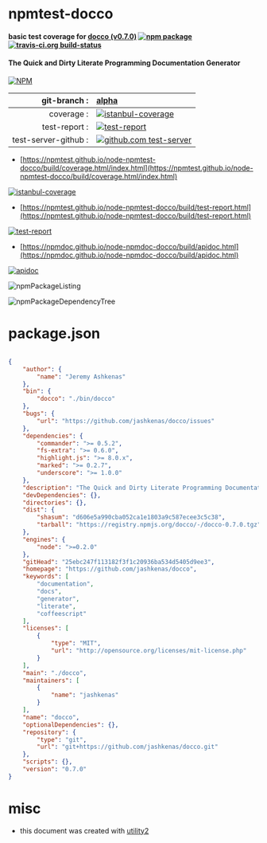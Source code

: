 # npmtest-docco

#### basic test coverage for  [docco (v0.7.0)](https://github.com/jashkenas/docco)  [![npm package](https://img.shields.io/npm/v/npmtest-docco.svg?style=flat-square)](https://www.npmjs.org/package/npmtest-docco) [![travis-ci.org build-status](https://api.travis-ci.org/npmtest/node-npmtest-docco.svg)](https://travis-ci.org/npmtest/node-npmtest-docco)

#### The Quick and Dirty Literate Programming Documentation Generator

[![NPM](https://nodei.co/npm/docco.png?downloads=true&downloadRank=true&stars=true)](https://www.npmjs.com/package/docco)

| git-branch : | [alpha](https://github.com/npmtest/node-npmtest-docco/tree/alpha)|
|--:|:--|
| coverage : | [![istanbul-coverage](https://npmtest.github.io/node-npmtest-docco/build/coverage.badge.svg)](https://npmtest.github.io/node-npmtest-docco/build/coverage.html/index.html)|
| test-report : | [![test-report](https://npmtest.github.io/node-npmtest-docco/build/test-report.badge.svg)](https://npmtest.github.io/node-npmtest-docco/build/test-report.html)|
| test-server-github : | [![github.com test-server](https://npmtest.github.io/node-npmtest-docco/GitHub-Mark-32px.png)](https://npmtest.github.io/node-npmtest-docco/build/app/index.html) | | build-artifacts : | [![build-artifacts](https://npmtest.github.io/node-npmtest-docco/glyphicons_144_folder_open.png)](https://github.com/npmtest/node-npmtest-docco/tree/gh-pages/build)|

- [https://npmtest.github.io/node-npmtest-docco/build/coverage.html/index.html](https://npmtest.github.io/node-npmtest-docco/build/coverage.html/index.html)

[![istanbul-coverage](https://npmtest.github.io/node-npmtest-docco/build/screenCapture.buildCi.browser.%252Ftmp%252Fbuild%252Fcoverage.lib.html.png)](https://npmtest.github.io/node-npmtest-docco/build/coverage.html/index.html)

- [https://npmtest.github.io/node-npmtest-docco/build/test-report.html](https://npmtest.github.io/node-npmtest-docco/build/test-report.html)

[![test-report](https://npmtest.github.io/node-npmtest-docco/build/screenCapture.buildCi.browser.%252Ftmp%252Fbuild%252Ftest-report.html.png)](https://npmtest.github.io/node-npmtest-docco/build/test-report.html)

- [https://npmdoc.github.io/node-npmdoc-docco/build/apidoc.html](https://npmdoc.github.io/node-npmdoc-docco/build/apidoc.html)

[![apidoc](https://npmdoc.github.io/node-npmdoc-docco/build/screenCapture.buildCi.browser.%252Ftmp%252Fbuild%252Fapidoc.html.png)](https://npmdoc.github.io/node-npmdoc-docco/build/apidoc.html)

![npmPackageListing](https://npmtest.github.io/node-npmtest-docco/build/screenCapture.npmPackageListing.svg)

![npmPackageDependencyTree](https://npmtest.github.io/node-npmtest-docco/build/screenCapture.npmPackageDependencyTree.svg)



# package.json

```json

{
    "author": {
        "name": "Jeremy Ashkenas"
    },
    "bin": {
        "docco": "./bin/docco"
    },
    "bugs": {
        "url": "https://github.com/jashkenas/docco/issues"
    },
    "dependencies": {
        "commander": ">= 0.5.2",
        "fs-extra": ">= 0.6.0",
        "highlight.js": ">= 8.0.x",
        "marked": ">= 0.2.7",
        "underscore": ">= 1.0.0"
    },
    "description": "The Quick and Dirty Literate Programming Documentation Generator",
    "devDependencies": {},
    "directories": {},
    "dist": {
        "shasum": "d606e5a990cba052ca1e1803a9c587ecee3c5c38",
        "tarball": "https://registry.npmjs.org/docco/-/docco-0.7.0.tgz"
    },
    "engines": {
        "node": ">=0.2.0"
    },
    "gitHead": "25ebc247f113182f3f1c20936ba534d5405d9ee3",
    "homepage": "https://github.com/jashkenas/docco",
    "keywords": [
        "documentation",
        "docs",
        "generator",
        "literate",
        "coffeescript"
    ],
    "licenses": [
        {
            "type": "MIT",
            "url": "http://opensource.org/licenses/mit-license.php"
        }
    ],
    "main": "./docco",
    "maintainers": [
        {
            "name": "jashkenas"
        }
    ],
    "name": "docco",
    "optionalDependencies": {},
    "repository": {
        "type": "git",
        "url": "git+https://github.com/jashkenas/docco.git"
    },
    "scripts": {},
    "version": "0.7.0"
}
```



# misc
- this document was created with [utility2](https://github.com/kaizhu256/node-utility2)
